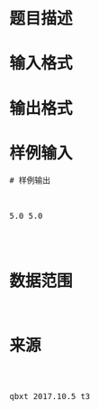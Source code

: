 

# 题目描述



# 输入格式



# 输出格式



# 样例输入


<pre>
# 样例输出


<pre>5.0 5.0</pre>

# 数据范围



# 来源


<p>
qbxt 2017.10.5 t3
</p>
